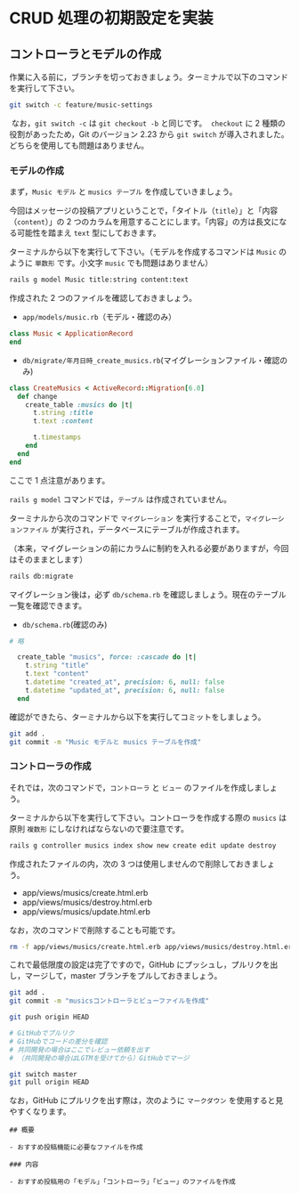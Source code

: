 # CRUD 処理の初期設定を実装

## コントローラとモデルの作成

作業に入る前に，ブランチを切っておきましょう。ターミナルで以下のコマンドを実行して下さい。

```zsh
git switch -c feature/music-settings
```

​
なお，`git switch -c` は `git checkout -b` と同じです。
​
`checkout` に 2 種類の役割があったため，Git のバージョン 2.23 から `git switch` が導入されました。どちらを使用しても問題はありません。

### モデルの作成

まず，`Music モデル` と `musics テーブル` を作成していきましょう。

今回はメッセージの投稿アプリということで，「タイトル（`title`）」と「内容（`content`）」の 2 つのカラムを用意することにします。「内容」の方は長文になる可能性を踏まえ `text` 型にしておきます。

ターミナルから以下を実行して下さい。（モデルを作成するコマンドは `Music` のように `単数形` です。小文字 `music` でも問題はありません）

```zsh
rails g model Music title:string content:text
```

作成された 2 つのファイルを確認しておきましょう。

- `app/models/music.rb`（モデル・確認のみ）

```rb
class Music < ApplicationRecord
end
```

- `db/migrate/年月日時_create_musics.rb`(マイグレーションファイル・確認のみ)

```rb
class CreateMusics < ActiveRecord::Migration[6.0]
  def change
    create_table :musics do |t|
      t.string :title
      t.text :content

      t.timestamps
    end
  end
end
```

ここで 1 点注意があります。

`rails g model` コマンドでは，`テーブル` は作成されていません。

ターミナルから次のコマンドで `マイグレーション` を実行することで，`マイグレーションファイル` が実行され，データベースにテーブルが作成されます。

（本来，マイグレーションの前にカラムに制約を入れる必要がありますが，今回はそのままとします）

```zsh
rails db:migrate
```

マイグレーション後は，必ず `db/schema.rb` を確認しましょう。現在のテーブル一覧を確認できます。

- `db/schema.rb`(確認のみ)

```rb
# 略

  create_table "musics", force: :cascade do |t|
    t.string "title"
    t.text "content"
    t.datetime "created_at", precision: 6, null: false
    t.datetime "updated_at", precision: 6, null: false
  end
```

確認ができたら、ターミナルから以下を実行してコミットをしましょう。

```zsh
git add .
git commit -m "Music モデルと musics テーブルを作成"
```

### コントローラの作成

それでは，次のコマンドで，`コントローラ` と `ビュー` のファイルを作成しましょう。

ターミナルから以下を実行して下さい。コントローラを作成する際の `musics` は原則 `複数形` にしなければならないので要注意です。

```zsh
rails g controller musics index show new create edit update destroy
```

作成されたファイルの内，次の 3 つは使用しませんので削除しておきましょう。

- app/views/musics/create.html.erb
- app/views/musics/destroy.html.erb
- app/views/musics/update.html.erb

なお，次のコマンドで削除することも可能です。

```zsh
rm -f app/views/musics/create.html.erb app/views/musics/destroy.html.erb app/views/musics/update.html.erb
```

これで最低限度の設定は完了ですので，GitHub にプッシュし，プルリクを出し，マージして，master ブランチをプルしておきましょう。

```zsh
git add .
git commit -m "musicsコントローラとビューファイルを作成"

git push origin HEAD

# GitHubでプルリク
# GitHubでコードの差分を確認
# 共同開発の場合はここでレビュー依頼を出す
# （共同開発の場合はLGTMを受けてから）GitHubでマージ

git switch master
git pull origin HEAD
```

なお，GitHub にプルリクを出す際は，次のように `マークダウン` を使用すると見やすくなります。

```
## 概要

- おすすめ投稿機能に必要なファイルを作成

### 内容

- おすすめ投稿用の「モデル」「コントローラ」「ビュー」のファイルを作成


```
